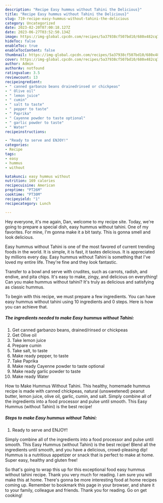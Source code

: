```yaml
---
description: "Recipe Easy hummus without Tahini the Delicious}"
title: "Recipe Easy hummus without Tahini the Delicious}"
slug: 719-recipe-easy-hummus-without-tahini-the-delicious
category: Uncategorized
date: 2023-02-20T07:00:18.127Z
date: 2023-06-27T03:52:50.134Z
image: https://img-global.cpcdn.com/recipes/5a37938cf507bd10/680x482cq70/easy-hummus-without-tahini-recipe-main-photo.jpg
hideToc: false
enableToc: true
enableTocContent: false
thumbnail: https://img-global.cpcdn.com/recipes/5a37938cf507bd10/680x482cq70/easy-hummus-without-tahini-recipe-main-photo.jpg
cover: https://img-global.cpcdn.com/recipes/5a37938cf507bd10/680x482cq70/easy-hummus-without-tahini-recipe-main-photo.jpg
author: Admin
authorAv: notfound
ratingvalue: 3.5
reviewcount: 13
recipeingredient:
- " canned garbanzo beans drainedrinsed or chickpeas"
- " Olive oil"
- " lemon juice"
- " cumin"
- " salt to taste"
- " pepper to taste"
- " Paprika"
- " Cayenne powder to taste optional"
- " garlic powder to taste"
- " Water"
recipeinstructions:

- "Ready to serve and ENJOY!"
categories:
- Recipe
tags:
- easy
- hummus
- without

katakunci: easy hummus without 
nutrition: 169 calories
recipecuisine: American
preptime: "PT26M"
cooktime: "PT30M"
recipeyield: "1"
recipecategory: Lunch

---
```



Hey everyone, it's me again, Dan, welcome to my recipe site. Today, we're going to prepare a special dish, easy hummus without tahini. One of my favorites. For mine, I'm gonna make it a bit tasty. This is gonna smell and look delicious.

Easy hummus without Tahini is one of the most favored of current trending foods in the world. It is simple, it is fast, it tastes delicious. It is appreciated by millions every day. Easy hummus without Tahini is something that I've loved my entire life. They're fine and they look fantastic.

Transfer to a bowl and serve with crudites, such as carrots, radish, and endive, and pita chips. It&#39;s easy to make, zingy, and delicious on everything! Can you make hummus without tahini? It&#39;s truly as delicious and satisfying as classic hummus.


To begin with this recipe, we must prepare a few ingredients. You can have easy hummus without tahini using 10 ingredients and 0 steps. Here is how you can achieve that.

<!--inarticleads1-->

##### The ingredients needed to make Easy hummus without Tahini:

1. Get  canned garbanzo beans, drained/rinsed or chickpeas
1. Get  Olive oil
1. Take  lemon juice
1. Prepare  cumin
1. Take  salt, to taste
1. Make ready  pepper, to taste
1. Take  Paprika
1. Make ready  Cayenne powder to taste optional
1. Make ready  garlic powder to taste
1. Make ready  Water


How to Make Hummus Without Tahini. This healthy, homemade hummus recipe is made with canned chickpeas, natural (unsweetened) peanut butter, lemon juice, olive oil, garlic, cumin, and salt. Simply combine all of the ingredients into a food processor and pulse until smooth. This Easy Hummus (without Tahini) is the best recipe! 

<!--inarticleads2-->

##### Steps to make Easy hummus without Tahini:


1. Ready to serve and ENJOY!

Simply combine all of the ingredients into a food processor and pulse until smooth. This Easy Hummus (without Tahini) is the best recipe! Blend all the ingredients until smooth, and you have a delicious, crowd-pleasing dip! Hummus is a nutritious appetizer or snack that is perfect to make at home. Super easy, healthy and gluten free! 

So that's going to wrap this up for this exceptional food easy hummus without tahini recipe. Thank you very much for reading. I am sure you will make this at home. There's gonna be more interesting food at home recipes coming up. Remember to bookmark this page in your browser, and share it to your family, colleague and friends. Thank you for reading. Go on get cooking!
